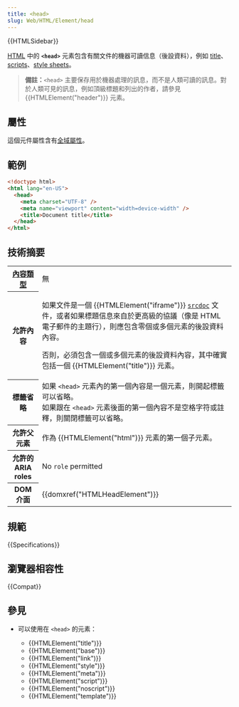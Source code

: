 ```yaml
---
title: <head>
slug: Web/HTML/Element/head
---
```


{{HTMLSidebar}}

[HTML](/zh-TW/docs/Web/HTML) 中的 **`<head>`** 元素包含有關文件的機器可讀信息（後設資料），例如 [title](/zh-TW/docs/Web/HTML/Element/title)、[scripts](/zh-TW/docs/Web/HTML/Element/script)、[style sheets](/zh-TW/docs/Web/HTML/Element/style)。

> **備註：**`<head>` 主要保存用於機器處理的訊息，而不是人類可讀的訊息。對於人類可見的訊息，例如頂級標題和列出的作者，請參見 {{HTMLElement("header")}} 元素。

## 屬性

這個元件屬性含有[全域屬性](/zh-TW/docs/HTML/Global_attributes)。

## 範例

```html
<!doctype html>
<html lang="en-US">
  <head>
    <meta charset="UTF-8" />
    <meta name="viewport" content="width=device-width" />
    <title>Document title</title>
  </head>
</html>
```

## 技術摘要

<table class="properties">
  <tbody>
    <tr>
      <th scope="row">
        <a href="/zh-TW/docs/Web/HTML/Content_categories"
          >內容類型</a
        >
      </th>
      <td>無</td>
    </tr>
    <tr>
      <th scope="row">允許內容</th>
      <td>
        <p>
          如果文件是一個 {{HTMLElement("iframe")}}
          <a href="/zh-TW/docs/Web/HTML/Element/iframe#srcdoc"><code>srcdoc</code></a> 文件，或者如果標題信息來自於更高級的協議（像是 HTML 電子郵件的主題行），則應包含零個或多個元素的後設資料內容。
        </p>
        <p>
          否則，必須包含一個或多個元素的後設資料內容，其中確實包括一個 {{HTMLElement("title")}} 元素。
        </p>
      </td>
    </tr>
    <tr>
      <th scope="row">標籤省略</th>
      <td>
        如果
        <code>&#x3C;head></code> 元素內的第一個內容是一個元素，則開起標籤可以省略。<br />如果跟在
        <code>&#x3C;head></code> 元素後面的第一個內容不是空格字符或註釋，則關閉標籤可以省略。
      </td>
    </tr>
    <tr>
      <th scope="row">允許父元素</th>
      <td>作為 {{HTMLElement("html")}} 元素的第一個子元素。</td>
    </tr>
    <tr>
      <th scope="row">允許的 ARIA roles</th>
      <td>No <code>role</code> permitted</td>
    </tr>
    <tr>
      <th scope="row">DOM 介面</th>
      <td>{{domxref("HTMLHeadElement")}}</td>
    </tr>


  </tbody>
</table>

## 規範

{{Specifications}}

## 瀏覽器相容性

{{Compat}}

## 參見

- 可以使用在 `<head>` 的元素：

  - {{HTMLElement("title")}}
  - {{HTMLElement("base")}}
  - {{HTMLElement("link")}}
  - {{HTMLElement("style")}}
  - {{HTMLElement("meta")}}
  - {{HTMLElement("script")}}
  - {{HTMLElement("noscript")}}
  - {{HTMLElement("template")}}

